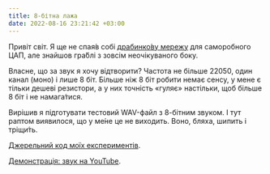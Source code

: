 ```yaml
---
title: 8-бітна лажа
date: 2022-08-16 23:21:42 +03:00
---
```


Привіт світ. Я ще не спая́в собі [драбинко́ву мережу][1] для саморобного ЦАП, але знайшов гра́блі з зовсім неочікуваного боку.

Власне, що за звук я хочу відтворити? Частота не більше 22050, один канал (моно) і лише 8 біт. Більше ніж 8 біт робити немає сенсу, у мене є тільки дешеві резистори, а у них точність «гуляє» настільки, щоб більше 8 біт і не намага́тися.

Вирішив я підготувати тестовий WAV-файл з 8-бітним звуком. І тут раптом виявилося, що у ме́не це не виходить. Воно, бляха, шипить і тріщи́ть.

[Джерельний код моїх експериментів][2].

[Демонстрація: звук на YouTube][3].

[1]: /2022/08/14/samorobnyi-dac.html
[2]: https://github.com/kastaneda/arduino_sandbox/tree/master/speaking
[3]: https://www.youtube.com/watch?v=-I6BUfxane0
